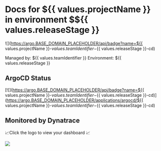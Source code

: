 # Docs for ${{ values.projectName }} in environment $${{ values.releaseStage }}

![](https://argo.BASE_DOMAIN_PLACEHOLDER/api/badge?name=${{ values.projectName }}-${{ values.teamIdentifier }}-${{ values.releaseStage }}-cd)

Managed by: ${{ values.teamIdentifier }}
Environment: ${{ values.releaseStage }}

## ArgoCD Status

[![](https://argo.BASE_DOMAIN_PLACEHOLDER/api/badge?name=${{ values.projectName }}-${{ values.teamIdentifier }}-${{ values.releaseStage }}-cd)](https://argo.BASE_DOMAIN_PLACEHOLDER/applications/argocd/${{ values.projectName }}-${{ values.teamIdentifier }}-${{ values.releaseStage }}-cd)

## Monitored by Dynatrace
📈Click the logo to view your dashboard 📈

[![](https://raw.githubusercontent.com/FORKED_GITHUB_ORGNAME_PLACEHOLDER/FORKED_REPO_NAME_PLACEHOLDER/main/dtlogo.svg)](DT_TENANT_APPS_PLACEHOLDER/ui/apps/dynatrace.dashboards/)